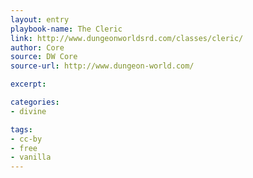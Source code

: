 ```yaml
---
layout: entry
playbook-name: The Cleric
link: http://www.dungeonworldsrd.com/classes/cleric/
author: Core
source: DW Core
source-url: http://www.dungeon-world.com/

excerpt:

categories:
- divine

tags:
- cc-by
- free
- vanilla
---
```

